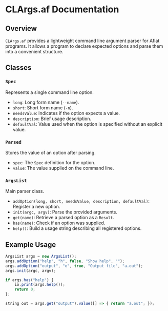 # CLArgs.af Documentation

## Overview
`CLArgs.af` provides a lightweight command line argument parser for Aflat programs. It allows a program to declare expected options and parse them into a convenient structure.

## Classes

### `Spec`
Represents a single command line option.
- `long`: Long form name (`--name`).
- `short`: Short form name (`-n`).
- `needsValue`: Indicates if the option expects a value.
- `description`: Brief usage description.
- `defaultVal`: Value used when the option is specified without an explicit value.

### `Parsed`
Stores the value of an option after parsing.
- `spec`: The `Spec` definition for the option.
- `value`: The value supplied on the command line.

### `ArgsList`
Main parser class.
- `addOption(long, short, needsValue, description, defaultVal)`: Register a new option.
- `init(argc, argv)`: Parse the provided arguments.
- `get(name)`: Retrieve a parsed option as a `Result`.
- `has(name)`: Check if an option was supplied.
- `help()`: Build a usage string describing all registered options.

## Example Usage
```js
ArgsList args = new ArgsList();
args.addOption("help", "h", false, "Show help", "");
args.addOption("output", "o", true, "Output file", "a.out");
args.init(argc, argv);

if args.has("help") {
    io.print(args.help());
    return 0;
};

string out = args.get("output").value([] => { return "a.out"; });
```
